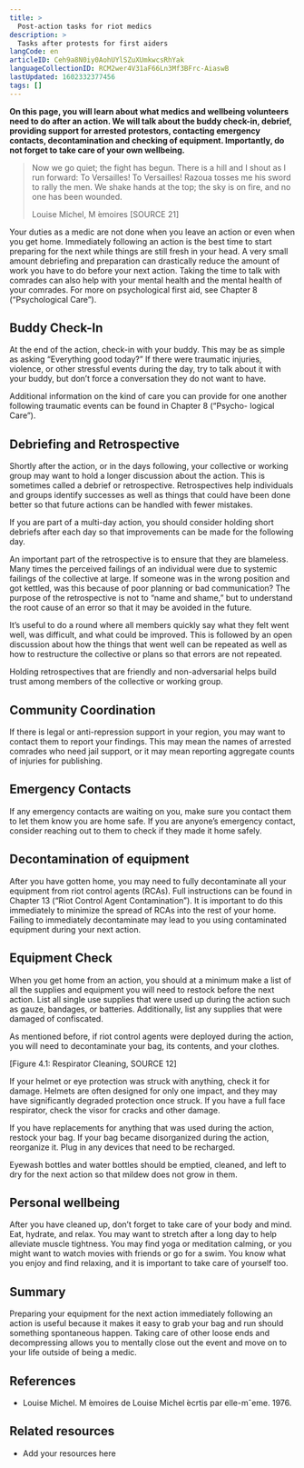 ```yaml
---
title: >
  Post-action tasks for riot medics
description: >
  Tasks after protests for first aiders
langCode: en
articleID: Ceh9a8N0iy0AohUYlSZuXUmkwcsRhYak
languageCollectionID: RCM2wer4V31aF66Ln3Mf3BFrc-AiaswB
lastUpdated: 1602332377456
tags: []
---
```


**On this page, you will learn about what medics and wellbeing volunteers need to do after an action. We will talk about the buddy check-in, debrief, providing support for arrested protestors, contacting emergency contacts, decontamination and checking of equipment. Importantly, do not forget to take care of your own wellbeing.**

> Now we go quiet; the fight has begun. There is a hill and I shout as I run forward: To Versailles! To Versailles! Razoua tosses me his sword to rally the men. We shake hands at the top; the sky is on fire, and no one has been wounded.
> 
> Louise Michel, M ́emoires \[SOURCE 21\]

Your duties as a medic are not done when you leave an action or even when you get home. Immediately following an action is the best time to start preparing for the next while things are still fresh in your head. A very small amount debriefing and preparation can drastically reduce the amount of work you have to do before your next action. Taking the time to talk with comrades can also help with your mental health and the mental health of your comrades. For more on psychological first aid, see Chapter 8 (“Psychological Care”).

## Buddy Check-In

At the end of the action, check-in with your buddy. This may be as simple as asking “Everything good today?” If there were traumatic injuries, violence, or other stressful events during the day, try to talk about it with your buddy, but don’t force a conversation they do not want to have.

Additional information on the kind of care you can provide for one another following traumatic events can be found in Chapter 8 (“Psycho- logical Care”).

## Debriefing and Retrospective

Shortly after the action, or in the days following, your collective or working group may want to hold a longer discussion about the action. This is sometimes called a debrief or retrospective. Retrospectives help individuals and groups identify successes as well as things that could have been done better so that future actions can be handled with fewer mistakes.

If you are part of a multi-day action, you should consider holding short debriefs after each day so that improvements can be made for the following day.

An important part of the retrospective is to ensure that they are blameless. Many times the perceived failings of an individual were due to systemic failings of the collective at large. If someone was in the wrong position and got kettled, was this because of poor planning or bad communication? The purpose of the retrospective is not to “name and shame,” but to understand the root cause of an error so that it may be avoided in the future.

It’s useful to do a round where all members quickly say what they felt went well, was difficult, and what could be improved. This is followed by an open discussion about how the things that went well can be repeated as well as how to restructure the collective or plans so that errors are not repeated.

Holding retrospectives that are friendly and non-adversarial helps build trust among members of the collective or working group.

## Community Coordination

If there is legal or anti-repression support in your region, you may want to contact them to report your findings. This may mean the names of arrested comrades who need jail support, or it may mean reporting aggregate counts of injuries for publishing.

## Emergency Contacts

If any emergency contacts are waiting on you, make sure you contact them to let them know you are home safe. If you are anyone’s emergency contact, consider reaching out to them to check if they made it home safely.

## Decontamination of equipment

After you have gotten home, you may need to fully decontaminate all your equipment from riot control agents (RCAs). Full instructions can be found in Chapter 13 (“Riot Control Agent Contamination”). It is important to do this immediately to minimize the spread of RCAs into the rest of your home. Failing to immediately decontaminate may lead to you using contaminated equipment during your next action.

## Equipment Check

When you get home from an action, you should at a minimum make a list of all the supplies and equipment you will need to restock before the next action. List all single use supplies that were used up during the action such as gauze, bandages, or batteries. Additionally, list any supplies that were damaged of confiscated.

As mentioned before, if riot control agents were deployed during the action, you will need to decontaminate your bag, its contents, and your clothes.

\[Figure 4.1: Respirator Cleaning, SOURCE 12\]

If your helmet or eye protection was struck with anything, check it for damage. Helmets are often designed for only one impact, and they may have significantly degraded protection once struck. If you have a full face respirator, check the visor for cracks and other damage.

If you have replacements for anything that was used during the action, restock your bag. If your bag became disorganized during the action, reorganize it. Plug in any devices that need to be recharged.

Eyewash bottles and water bottles should be emptied, cleaned, and left to dry for the next action so that mildew does not grow in them.

## Personal wellbeing

After you have cleaned up, don’t forget to take care of your body and mind. Eat, hydrate, and relax. You may want to stretch after a long day to help alleviate muscle tightness. You may find yoga or meditation calming, or you might want to watch movies with friends or go for a swim. You know what you enjoy and find relaxing, and it is important to take care of yourself too.

## Summary

Preparing your equipment for the next action immediately following an action is useful because it makes it easy to grab your bag and run should something spontaneous happen. Taking care of other loose ends and decompressing allows you to mentally close out the event and move on to your life outside of being a medic.

## References

-   Louise Michel. M ́emoires de Louise Michel ́ecrtis par elle-mˆeme. 1976.

## Related resources

-   Add your resources here